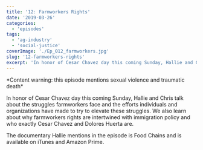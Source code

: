 ```yaml
---
title: '12: Farmworkers Rights'
date: '2019-03-26'
categories:
  - 'episodes'
tags:
  - 'ag-industry'
  - 'social-justice'
coverImage: './Ep_012_farmworkers.jpg'
slug: '12-farmworkers-rights'
excerpt: 'In honor of Cesar Chavez day this coming Sunday, Hallie and Chris talk about the struggles farmworkers face and the efforts individuals and organizations have made to try to elevate these struggles. We also learn about why farmworkers rights are intertwined with immigration policy and who exactly Cesar Chavez and Dolores Huerta are.'
---
```


\*Content warning: this episode mentions sexual violence and traumatic death\*

In honor of Cesar Chavez day this coming Sunday, Hallie and Chris talk about the struggles farmworkers face and the efforts individuals and organizations have made to try to elevate these struggles. We also learn about why farmworkers rights are intertwined with immigration policy and who exactly Cesar Chavez and Dolores Huerta are.

The documentary Hallie mentions in the episode is Food Chains and is available on iTunes and Amazon Prime.
